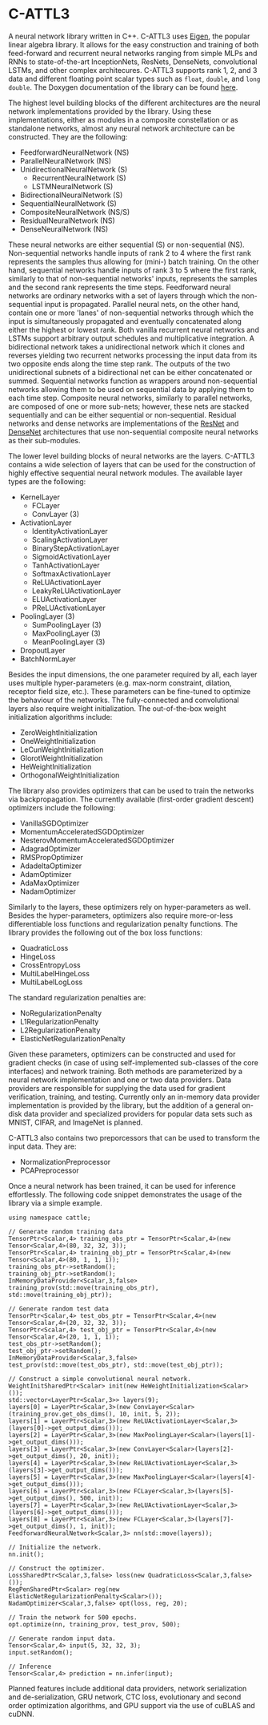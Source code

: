 # C-ATTL3
A neural network library written in C++. C-ATTL3 uses [Eigen](http://eigen.tuxfamily.org), the popular linear algebra library. It allows for the easy construction and training of both feed-forward and recurrent neural networks ranging from simple MLPs and RNNs to state-of-the-art InceptionNets, ResNets, DenseNets, convolutional LSTMs, and other complex architecures. C-ATTL3 supports rank 1, 2, and 3 data and different floating point scalar types such as `float`, `double`, and `long double`. The Doxygen documentation of the library can be found [here](https://viktorc.github.io/C-ATTL3/html/).

The highest level building blocks of the different architectures are the neural network implementations provided by the library. Using these implementations, either as modules in a composite constellation or as standalone networks, almost any neural network architecture can be constructed. They are the following:
* FeedforwardNeuralNetwork (NS)
* ParallelNeuralNetwork (NS)
* UnidirectionalNeuralNetwork (S)
  * RecurrentNeuralNetwork (S)
  * LSTMNeuralNetwork (S)
* BidirectionalNeuralNetwork (S)
* SequentialNeuralNetwork (S)
* CompositeNeuralNetwork (NS/S)
* ResidualNeuralNetwork (NS)
* DenseNeuralNetwork (NS)

These neural networks are either sequential (S) or non-sequential (NS). Non-sequential networks handle inputs of rank 2 to 4 where the first rank represents the samples thus allowing for (mini-) batch training. On the other hand, sequential networks handle inputs of rank 3 to 5 where the first rank, similarly to that of non-sequential networks' inputs, represents the samples and the second rank represents the time steps. Feedforward neural networks are ordinary networks with a set of layers through which the non-sequential input is propagated. Parallel neural nets, on the other hand, contain one or more 'lanes' of non-sequential networks through which the input is simultaneously propagated and eventually concatenated along either the highest or lowest rank. Both vanilla recurrent neural networks and LSTMs support arbitrary output schedules and multiplicative integration. A bidirectional network takes a unidirectional network which it clones and reverses yielding two recurrent networks processing the input data from its two opposite ends along the time step rank. The outputs of the two unidirectional subnets of a bidirectional net can be either concatenated or summed. Sequential networks function as wrappers around non-sequential networks allowing them to be used on sequential data by applying them to each time step. Composite neural networks, similarly to parallel networks, are composed of one or more sub-nets; however, these nets are stacked sequentially and can be either sequential or non-sequential. Residual networks and dense networks are implementations of the [ResNet](https://arxiv.org/abs/1512.03385) and [DenseNet](https://arxiv.org/abs/1608.06993) architectures that use non-sequential composite neural networks as their sub-modules.

The lower level building blocks of neural networks are the layers. C-ATTL3 contains a wide selection of layers that can be used for the construction of highly effective sequential neural network modules. The available layer types are the following:
* KernelLayer
  * FCLayer
  * ConvLayer (3)
* ActivationLayer
  * IdentityActivationLayer
  * ScalingActivationLayer
  * BinaryStepActivationLayer
  * SigmoidActivationLayer
  * TanhActivationLayer
  * SoftmaxActivationLayer
  * ReLUActivationLayer
  * LeakyReLUActivationLayer
  * ELUActivationLayer
  * PReLUActivationLayer
* PoolingLayer (3)
  * SumPoolingLayer (3)
  * MaxPoolingLayer (3)
  * MeanPoolingLayer (3)
* DropoutLayer
* BatchNormLayer

Besides the input dimensions, the one parameter required by all, each layer uses multiple hyper-parameters (e.g. max-norm constraint, dilation, receptor field size, etc.). These parameters can be fine-tuned to optimize the behaviour of the networks. The fully-connected and convolutional layers also require weight initialization. The out-of-the-box weight initialization algorithms include:
* ZeroWeightInitialization
* OneWeightInitialization
* LeCunWeightInitialization
* GlorotWeightInitialization
* HeWeightInitialization
* OrthogonalWeightInitialization

The library also provides optimizers that can be used to train the networks via backpropagation. The currently available (first-order gradient descent) optimizers include the following:
* VanillaSGDOptimizer
* MomentumAcceleratedSGDOptimizer
* NesterovMomentumAcceleratedSGDOptimizer
* AdagradOptimizer
* RMSPropOptimizer
* AdadeltaOptimizer
* AdamOptimizer
* AdaMaxOptimizer
* NadamOptimizer

Similarly to the layers, these optimizers rely on hyper-parameters as well. Besides the hyper-parameters, optimizers also require more-or-less differentiable loss functions and regularization penalty functions. The library provides the following out of the box loss functions:
* QuadraticLoss
* HingeLoss
* CrossEntropyLoss
* MultiLabelHingeLoss
* MultiLabelLogLoss

The standard regularization penalties are:
* NoRegularizationPenalty
* L1RegularizationPenalty
* L2RegularizationPenalty
* ElasticNetRegularizationPenalty

Given these parameters, optimizers can be constructed and used for gradient checks (in case of using self-implemented sub-classes of the core interfaces) and network training. Both methods are parameterized by a neural network implementation and one or two data providers. Data providers are responsible for supplying the data used for gradient verification, training, and testing. Currently only an in-memory data provider implementation is provided by the library, but the addition of a general on-disk data provider and specialized providers for popular data sets such as MNIST, CIFAR, and ImageNet is planned.

C-ATTL3 also contains two preporcessors that can be used to transform the input data. They are:
* NormalizationPreprocessor
* PCAPreprocessor

Once a neural network has been trained, it can be used for inference effortlessly. The following code snippet demonstrates the usage of the library via a simple example.

	using namespace cattle;
	
	// Generate random training data
	TensorPtr<Scalar,4> training_obs_ptr = TensorPtr<Scalar,4>(new Tensor<Scalar,4>(80, 32, 32, 3));
	TensorPtr<Scalar,4> training_obj_ptr = TensorPtr<Scalar,4>(new Tensor<Scalar,4>(80, 1, 1, 1));
	training_obs_ptr->setRandom();
	training_obj_ptr->setRandom();
	InMemoryDataProvider<Scalar,3,false> training_prov(std::move(training_obs_ptr), std::move(training_obj_ptr));

	// Generate random test data
	TensorPtr<Scalar,4> test_obs_ptr = TensorPtr<Scalar,4>(new Tensor<Scalar,4>(20, 32, 32, 3));
	TensorPtr<Scalar,4> test_obj_ptr = TensorPtr<Scalar,4>(new Tensor<Scalar,4>(20, 1, 1, 1));
	test_obs_ptr->setRandom();
	test_obj_ptr->setRandom();
	InMemoryDataProvider<Scalar,3,false> test_prov(std::move(test_obs_ptr), std::move(test_obj_ptr));

	// Construct a simple convolutional neural network.
	WeightInitSharedPtr<Scalar> init(new HeWeightInitialization<Scalar>());
	std::vector<LayerPtr<Scalar,3>> layers(9);
	layers[0] = LayerPtr<Scalar,3>(new ConvLayer<Scalar>(training_prov.get_obs_dims(), 10, init, 5, 2));
	layers[1] = LayerPtr<Scalar,3>(new ReLUActivationLayer<Scalar,3>(layers[0]->get_output_dims()));
	layers[2] = LayerPtr<Scalar,3>(new MaxPoolingLayer<Scalar>(layers[1]->get_output_dims()));
	layers[3] = LayerPtr<Scalar,3>(new ConvLayer<Scalar>(layers[2]->get_output_dims(), 20, init));
	layers[4] = LayerPtr<Scalar,3>(new ReLUActivationLayer<Scalar,3>(layers[3]->get_output_dims()));
	layers[5] = LayerPtr<Scalar,3>(new MaxPoolingLayer<Scalar>(layers[4]->get_output_dims()));
	layers[6] = LayerPtr<Scalar,3>(new FCLayer<Scalar,3>(layers[5]->get_output_dims(), 500, init));
	layers[7] = LayerPtr<Scalar,3>(new ReLUActivationLayer<Scalar,3>(layers[6]->get_output_dims()));
	layers[8] = LayerPtr<Scalar,3>(new FCLayer<Scalar,3>(layers[7]->get_output_dims(), 1, init));
	FeedforwardNeuralNetwork<Scalar,3> nn(std::move(layers));

	// Initialize the network.
	nn.init();

	// Construct the optimizer.
	LossSharedPtr<Scalar,3,false> loss(new QuadraticLoss<Scalar,3,false>());
	RegPenSharedPtr<Scalar> reg(new ElasticNetRegularizationPenalty<Scalar>());
	NadamOptimizer<Scalar,3,false> opt(loss, reg, 20);

	// Train the network for 500 epochs.
	opt.optimize(nn, training_prov, test_prov, 500);
	
	// Generate random input data.
	Tensor<Scalar,4> input(5, 32, 32, 3);
	input.setRandom();
	
	// Inference
	Tensor<Scalar,4> prediction = nn.infer(input);

Planned features include additional data providers, network serialization and de-serialization, GRU network, CTC loss, evolutionary and second order optimization algorithms, and GPU support via the use of cuBLAS and cuDNN.